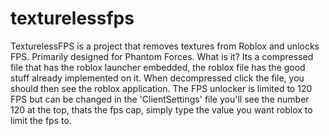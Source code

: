 # texturelessfps
TexturelessFPS is a project that removes textures from Roblox and unlocks FPS. Primarily designed for Phantom Forces. What is it? Its a compressed file that has the roblox launcher embedded, the roblox file has the good stuff already implemented on it. When decompressed click the file, you should then see the roblox application. The FPS unlocker is limited to 120 FPS but can be changed in the 'ClientSettings' file you'll see the number 120 at the top, thats the fps cap, simply type the value you want roblox to limit the fps to.
